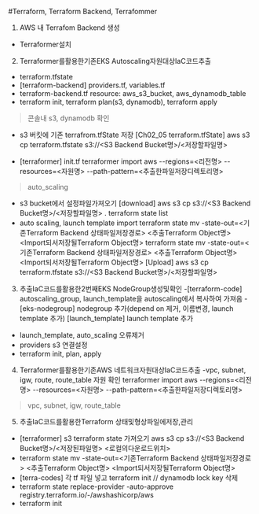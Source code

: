#Terraform, Terraform Backend, Terrafommer
1. AWS 내 Terrafom Backend 생성
- Terraformer설치
2. Terraformer를활용한기존EKS Autoscaling자원대상IaC코드추출
- terraform.tfstate 
- [terraform-backend] providers.tf, variables.tf
- terraform-backend.tf resource: aws_s3_bucket, aws_dynamodb_table
- terraform init, terraform plan(s3, dynamodb), terraform apply 
>  콘솔내 s3, dynamodb 확인
- s3 버킷에 기존 terrafrom.tfState 저장
[Ch02_05 terraform.tfState] 
aws s3 cp terraform.tfstate s3://<S3 Backend Bucket명>/<저장할파일명>

- [terraformer] init.tf
terraformer import aws --regions=<리전명> --resources=<자원명> --path-pattern=<추출한파일저장디렉토리명>
>auto_scaling
- s3 bucket에서 설정파일가져오기
[download] aws s3 cp s3://<S3 Backend Bucket명>/<저장할파일명> .
terraform state list
- auto scaling, launch template import
terraform state mv -state-out=<기존Terraform Backend 상태파일저장경로> <추출Terraform Object명> <Import되서저장될Terraform Object명>
terraform state mv -state-out=<기존Terraform Backend 상태파일저장경로> <추출Terraform Object명> <Import되서저장될Terraform Object명>
[Upload] aws s3 cp terraform.tfstate s3://<S3 Backend Bucket명>/<저장할파일명> 

3. 추출IaC코드를활용한2번째EKS NodeGroup생성및확인
-[terraform-code] autoscaling_group, launch_template을 autoscaling에서 복사하여 가져옴
-[eks-nodegroup] nodegroup 추가(depend on 제거, 이름변경, launch template 추가) [launch_template] launch template 추가
- launch_template, auto_scaling 오류제거
- providers s3 연결설정 
- terraform init, plan, apply

4. Terraformer를활용한기존AWS 네트워크자원대상IaC코드추출
-vpc, subnet, igw, route, route_table 자원 확인
terraformer import aws --regions=<리전명> --resources=<자원명> --path-pattern=<추출한파일저장디렉토리명>
> vpc, subnet, igw, route_table


5. 추출IaC코드를활용한Terraform 상태및형상파일에저장,관리
- [terraformer] s3 terraform state 가져오기
aws s3 cp s3://<S3 Backend Bucket명>/<저장된파일명> <로컬의다운로드위치>
- terraform state mv -state-out=<기존Terraform Backend 상태파일저장경로> <추출Terraform Object명> <Import되서저장될Terraform Object명>
- [terra-codes] 각 tf 파일 넣고 terraform init // dynamodb lock key 삭제
- terraform state replace-provider -auto-approve registry.terraform.io/-/awshashicorp/aws
- terraform init 
